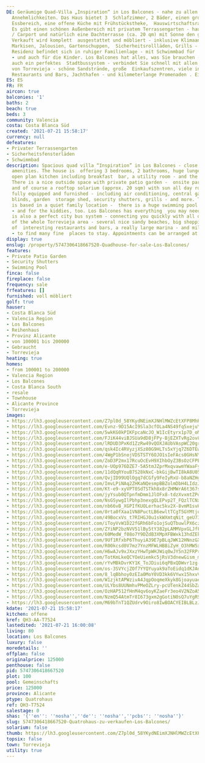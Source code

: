 ```yaml
---
DE: Geräumige Quad-Villa „Inspiration“ in Los Balcones - nahe zu allen notwendigen
  Annehmlichkeiten. Das Haus bietet 3  Schlafzimmer, 2 Bäder, einen großen Wohn- /
  Essbereich, eine offene Küche mit Frühstückstheke,  Hauswirtschaftsraum, Wintergarten.
  Es gibt einen schönen Außenbereich mit privatem Terrassengarten - hauseigener  Parkplatz
  / Carport und natürlich eine Dachterrasse (ca. 20 qm) mit Sonne den ganzen Tag.
  Verkauft wird komplett  ausgestattet und möbliert - inklusive Klimaanlage, Zentralgasheizung,
  Markisen, Jalousien, Gartenschuppen,  Sicherheitsrollläden, Grills - und mehr. Die
  Residenz befindet sich in ruhiger Familienlage - mit Schwimmbad für  Erwachsene
  - und auch für die Kinder. Los Balcones hat alles, was Sie brauchen - und es gibt
  auch ein perfektes  Stadtbussystem - verbindet Sie schnell mit allen anderen Teilen
  von Torrevieja - schöne Sandstrände, große  Einkaufszentren, viele interessante
  Restaurants und Bars, Jachthafen - und kilometerlange Promenaden . Eine gute  Wahl.
ES: ES
FR: FR
aircon: true
balconies: '1'
baths: 2
beach: true
beds: 3
community: Valencia
costa: Costa Blanca Süd
created: '2021-07-21 15:58:17'
currency: null
defeatures:
- Privater Terrassengarten
- Sicherheitsfensterläden
- Schwimmbad
description: Spacious quad villa “Inspiration” in Los Balcones - close to all needed
  amenities. The house is  offering 3 bedrooms, 2 bathrooms, huge lunge / dining area,
  open plan kitchen including breakfast  bar, a utility room - and the conservatory.
  There is a nice outside space with private patio garden -  onsite parking / carport,
  and of course a rooftop solarium (approx. 20 sqm) with sun all day round.  Sold
  fully equipped and furnished - including air conditioning, central gas, awnings,
  blinds, garden  storage shed, security shutters, grills - and more. The residence
  is based in a quiet family location -  there is a huge swimming pool for adults
  - and for the kiddies, too. Los Balcones has everything  you may need - and there
  is also a perfect city bus system - connecting you quickly with all other  part
  of the whole Torrevieja area - several nice sandy beaches, big shopping malls, lots
  of  interesting restaurants and bars, a really large marina - and miles of promenades
  - to find many fine  places to stay. Appointments can be arranged at any time.
display: true
enslug: /property/5747306418667520-Quadhouse-for-sale-Los-Balcones/
features:
- Private Patio Garden
- Security Shutters
- Swimming Pool
finca: false
fireplace: false
frequency: sale
frfeatures: []
furnished: voll möbliert
golf: true
hauser:
- Costa Blanca Süd
- Valencia Region
- Los Balcones
- Reihenhaus
- Provinz Alicante
- von 100001 bis 200000
- Gebraucht
- Torrevieja
heating: true
homes:
- from 100001 to 200000
- Valencia Region
- Los Balcones
- Costa Blanca South
- resale
- Townhouse
- Alicante Province
- Torrevieja
images:
- https://lh3.googleusercontent.com/Z7pl0d_58YKydNEimXJNHlMWZcEtXFP8MhRGDzZ1TFT2rLXCZVj-3OJO9pjNFUJvINNPfy0CWxwvIH05EH_jEzmbaxsld-aNWjg=w640-rj-e30-l100
- https://lh3.googleusercontent.com/Evnz-9D15AcI9Sla3cfOLa4NS49fq5xejuYDr8TCDmY1HxjRrCj-lG11amIe_qamGETao4PaZjZcjEHjfzYTmZVmCVuNmxdH3g=w640-rj-e30-l100
- https://lh3.googleusercontent.com/5wkKG0kPIKFpcaNcJO_W1IcEtyrx1p7D_oMfsUkUV9IMh73bV2CQz9CLgJzRM3kBeSutEYjc7LCr2uwle4oaJGjRK9Y28v_2UzU=w640-rj-e30-l100
- https://lh3.googleusercontent.com/FJiK44viBJSUa9dD8jFPy-BjEZXTvRg2ov8O3VnUuawIE4FpMzDciX6CuXsTqNtRuWAWzBQN7TByzuLEtOiC1OHqkYaPD_ttFw=w640-rj-e30-l100
- https://lh3.googleusercontent.com/lRDUD3PxKd1ZzRw49vQOXJAUbVAspWC20grGSCTv2YilDjTzlLvOZ8M9jnApCHKDSsFZ4PkOGqzTxNFolot5LjgiFxxJsYAI-cQ=w640-rj-e30-l100
- https://lh3.googleusercontent.com/qsk4Ic4RVyzjXSz80G9HLTs5xYjq7Z6DTEwq__HHX4jrDh3W1cACzTLULXki4BiWKnCVTov0VhIjpq_S18VzivItUEgwVp3y=w640-rj-e30-l100
- https://lh3.googleusercontent.com/4WgP1bSnojVDSTSTY6OJO1sIeFAcs0GHsNYvvp-A20iRHOf7J6hM9d6Tun5xPLtgZ5X0OPdazquBhzYUJmrvmddr-lvyZ1oJDA=w640-rj-e30-l100
- https://lh3.googleusercontent.com/ZoD3P2mx17RcuOcEvH9XIhbOyZ3BsOzCFPE3LMbUvCE6f3JsCggf8Zrk9FC1u_7YyjumGudSLbpWv3UW81CujJ6Y1E8QgoeejQ=w640-rj-e30-l100
- https://lh3.googleusercontent.com/e-UOp976DZE7-5A5tmJZprMxqvawmYWaaFy4cZ1E7BNxZvGr2N9y_beYFEohzZtXL1XvclDtJMiJ58bSbnEs6hHQIpKq-7lb=w640-rj-e30-l100
- https://lh3.googleusercontent.com/11dQqRYouB7S28kNxC-bkGijBwTI8kA8U05zTcOmVToy61ppRCgllOW72Iq2PMrbqCEqfGkCpuv-bR6tJ9xtOU906vIDmnTc8Q=w640-rj-e30-l100
- https://lh3.googleusercontent.com/QvjID99UQlOgq7dCGfy9FeIyRxU-b8aNZHg5jFiKuerMrKVg9SOuWRQGCXxR-MO-EYoXfSRb4TxChRIpQkZnQH5pYOTa66rf=w640-rj-e30-l100
- https://lh3.googleusercontent.com/ImvLPiNAq2ZHKaNQesmpBBZolmDbH4LIdzJwScFmyuvTjyYN62GX0rPTZZ5rHG7UQ5YMyaZjXzdiaDe9WYE5CNEheRzkfJ9z=w640-rj-e30-l100
- https://lh3.googleusercontent.com/Kt-e9-xyVPT0SdTSTkh8x8rZHMWrA6t367sKC5cLTg5V_9Sus3dLq0nWZhZdBo6CiCH-yABbKYayTW6_wJAwNJkh1C6GPJo0bQ=w640-rj-e30-l100
- https://lh3.googleusercontent.com/jyYsub0QTpnfmDmm1JlOFx8-tdzXvxmtZPdZT4aPiv3a8GkAYRy9F2h02abC94IOTJQSzHZT5iIq2GO5UH405YClrFqDzHFt3w=w640-rj-e30-l100
- https://lh3.googleusercontent.com/NsGSywgIlPbhp3nexgQLEPvp2T_FQzlTCNxTTbiImsJPTt59MkbD3F8keQaZMtopKBI9hmejMQqJRot2hc_lFP5AcJ-5Jsbb=w640-rj-e30-l100
- https://lh3.googleusercontent.com/nb66vB_XGPIfKUOLerhac5kv2X-8vmM1svHMXj6SmigDJxOamBMhPgeHLzRJ9VKGoVKmbLJ3lGUG51JMQkXIM66cbP7xLE5nHA=w640-rj-e30-l100
- https://lh3.googleusercontent.com/0rta0fXaa1VN8PuctLB6ewltTCgT5GYMtjuR0Xalq2rTKQgfqE78Fy5SbkQtnyOF2Jml5-GaDPilY6IxTuLlYFgjjKrc4tD7kw=w640-rj-e30-l100
- https://lh3.googleusercontent.com/49BocxVs_t7RIHGJ0u1skWXmtqNit_geU73OqySrHt0K2ag8xCq0Z3EuhraZTMSd3zp__w-Vc9bQnFLQRuP02AZ9E51zKQK3uw=w640-rj-e30-l100
- https://lh3.googleusercontent.com/iToyVvW1D22fGRh6bFo1ojSuQTbuwlPX6czJdnQ3q6LyvhxF4cw9huG-GmpsSjWYkpxLsNE_y5ZABoTPzo65ZkVHOPwe8oc9TQ=w640-rj-e30-l100
- https://lh3.googleusercontent.com/ZYiNP2bzNVV51lBy5tY382pLAMMVpxGLJfF_cr4rnx_k0x9XAWXlrMrduOWOWuMptaZ5iU1X3SSJMjuOaa3NBVDdh6twaVQk=w640-rj-e30-l100
- https://lh3.googleusercontent.com/60MedW_f08o7Y9DZdB3XMpXFBWxk13hdZEkcLPBYpTzzZAVLml5hmjQQmCZZUSg5KUjJsYP4L16Rf82hrMr32pepUPWg6spR=w640-rj-e30-l100
- https://lh3.googleusercontent.com/9Uf1RfxbP6ThuyiA39E7pBLqJWK12HNnzGXz7vycEDky04ZjRgXOfbqkhm3ulCzl_mFO7v4FTEmljfu5aa-r6VI7HuZaWZIBfqU=w640-rj-e30-l100
- https://lh3.googleusercontent.com/R00kcsd0V7mz7YnzMFWLHBBiZyH_O3hMW5xeXHZjLNxpbSDr9qrvmtXBj0-Z0XaF2DyxJQc1917nWILS7CM5_Wc-4TYe_nECsw=w640-rj-e30-l100
- https://lh3.googleusercontent.com/H6wAJv9xJXxzYHwTpWHJWiq0wJY5n32FRPr16zjJ6RkLygGLdi1W82jtISzbb9mRuoXEOMx_zH6wa8v0w_hKtIPtZ5OTslY4=w640-rj-e30-l100
- https://lh3.googleusercontent.com/TotKmLkeQCYOeUiemkc5jRsV3dnewGism_mEYH7F712RFaPu_ig2KaaXMozNfYo_ivyhjkVpBqN7c6XbwXH1BjNWbf9bwVBs-Q=w640-rj-e30-l100
- https://lh3.googleusercontent.com/rYvMBkDvrKY1K_ToJDiui6qPBxQDWvr1zg-4yf06Nd5uXd8PlSzNvBD_iIQuhwHLcmB7EO_9KxaJQN7TOvqThzhFukuIOlj_HG0=w640-rj-e30-l100
- https://lh3.googleusercontent.com/os-3SVYcjZOf7YYQYuyak9aToEidq1dKJAd-fkH9Msj8q0w670Kudw2rGyo1crRzQLWynbp2e-NV2HCazfucW949vEtTWTvVDrc=w640-rj-e30-l100
- https://lh3.googleusercontent.com/8_lqBbhoy0zEIa0MoY0VD3kk6VYwx15hxvV2x9-E6opgTm4VSI5Ad18fOyQumIF30UbD9acYldv08H5X5kJIIk1WGbHMFt5o=w640-rj-e30-l100
- https://lh3.googleusercontent.com/W1zjktAPWzivA4JqpOoqmeXkyk8GjoayuaebTiOpiWsyXZyJoZkSK8D38WJwNrJDDpwBhTMJkopxWJyF_bIp1aRU59I2Pxmgwg=w640-rj-e30-l100
- https://lh3.googleusercontent.com/ULYbs8UUNmhvPMeOZLry-pcUTenkZ44SbZa_poT4SgK32r2j4sbwKCI8nc1cqpLCc1-vhZo2FztPZKHsjFPPloGzikXZk9ntsNw=w640-rj-e30-l100
- https://lh3.googleusercontent.com/OzHAP512fHnM4qv6oyKZaeFr3eo4V2NZoA5N_wrapCPp4HObD7C1rmaot2EbEjTCx53f2oC8npgGZxUX-WglVvDluCc8ue8DAGA=w640-rj-e30-l100
- https://lh3.googleusercontent.com/NzmQ54AtmTr8I673gxm2gGotiN0sQ7uYgRS-LTBtkf8qLq2T8iGr_2LQX4OHJMcTSI36GY295oCUo1fvQnk--AK4Vnqov6ApUA=w640-rj-e30-l100
- https://lh3.googleusercontent.com/M69bTnT1QZUdrv9Oiro8IwBOACYEIBLBLzJTOIzGr0A43OofIeGEaBUpNWAoCG_ce2AnyxCxMZTbtjkMegH0Duez1erCtEqZEA=w640-rj-e30-l100
kdate: '2021-07-21 15:58:17'
kitchen: offene
kref: QH3-AA-T7524
lastedited: '2021-07-21 16:00:08'
living: 80
location: Los Balcones
luxury: false
moredetails: ''
offplan: false
originalprice: 125000
penthouse: false
pid: 5747306418667520
plot: 100
pool: Gemeinschafts
price: 125000
province: Alicante
ptype: Quatrohaus
ref: QH3-T7524
salestage: 0
shas: '{''en'': ''nosha'',''de'': ''nosha'',''pcbs'': ''nosha''}'
slug: 5747306418667520-Quatrohaus-zu-verkaufen-Los-Balcones/
solarium: false
thumb: https://lh3.googleusercontent.com/Z7pl0d_58YKydNEimXJNHlMWZcEtXFP8MhRGDzZ1TFT2rLXCZVj-3OJO9pjNFUJvINNPfy0CWxwvIH05EH_jEzmbaxsld-aNWjg=w400-h240-n-rj-e30-l100
topsix: false
town: Torrevieja
utility: true
---
```

